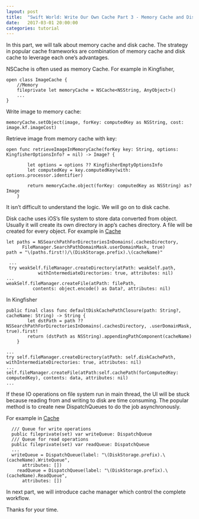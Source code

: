 ```yaml
---
layout: post
title:  "Swift World: Write Our Own Cache Part 3 - Memory Cache and Disk Cache"
date:   2017-03-01 20:00:00
categories: tutorial
---
```


In this part, we will talk about memory cache and disk cache. The strategy in popular cache frameworks are combination of memory cache and disk cache to leverage each one’s advantages.

NSCache is often used as memory Cache. For example in Kingfisher,

```
open class ImageCache {
    //Memory
    fileprivate let memoryCache = NSCache<NSString, AnyObject>()
    ...
}
```

Write image to memory cache:

```
memoryCache.setObject(image, forKey: computedKey as NSString, cost: image.kf.imageCost)
```

Retrieve image from memory cache with key:

```
open func retrieveImageInMemoryCache(forKey key: String, options: KingfisherOptionsInfo? = nil) -> Image? {

        let options = options ?? KingfisherEmptyOptionsInfo
        let computedKey = key.computedKey(with: options.processor.identifier)

        return memoryCache.object(forKey: computedKey as NSString) as? Image
    }
```

It isn’t difficult to understand the logic. We will go on to disk cache.

Disk cache uses iOS’s file system to store data converted from object. Usually it will create its own directory in app’s caches directory. A file will be created for every object. For example in [Cache](https://github.com/hyperoslo/Cache)

```
let paths = NSSearchPathForDirectoriesInDomains(.cachesDirectory,
      FileManager.SearchPathDomainMask.userDomainMask, true)
path = "\(paths.first!)/\(DiskStorage.prefix).\(cacheName)"
```

```
 ...
 try weakSelf.fileManager.createDirectory(atPath: weakSelf.path,
            withIntermediateDirectories: true, attributes: nil)
...
weakSelf.fileManager.createFile(atPath: filePath,
          contents: object.encode() as Data?, attributes: nil)

```

In Kingfisher

```
public final class func defaultDiskCachePathClosure(path: String?, cacheName: String) -> String {
        let dstPath = path ?? NSSearchPathForDirectoriesInDomains(.cachesDirectory, .userDomainMask, true).first!
        return (dstPath as NSString).appendingPathComponent(cacheName)
    }
```

```
...
try self.fileManager.createDirectory(atPath: self.diskCachePath, withIntermediateDirectories: true, attributes: nil)
...
self.fileManager.createFile(atPath:self.cachePath(forComputedKey: computedKey), contents: data, attributes: nil)
...
```

If these IO operations on file system run in main thread, the UI will be stuck because reading from and writing to disk are time consuming. The popular method is to create new DispatchQueues to do the job asynchronously.

For example in [Cache](https://github.com/hyperoslo/Cache)

```
  /// Queue for write operations
  public fileprivate(set) var writeQueue: DispatchQueue
  /// Queue for read operations
  public fileprivate(set) var readQueue: DispatchQueue
  ...
  writeQueue = DispatchQueue(label: "\(DiskStorage.prefix).\(cacheName).WriteQueue",
      attributes: [])
    readQueue = DispatchQueue(label: "\(DiskStorage.prefix).\(cacheName).ReadQueue",
      attributes: [])
```

In next part, we will introduce cache manager which control the complete workflow.

Thanks for your time.
